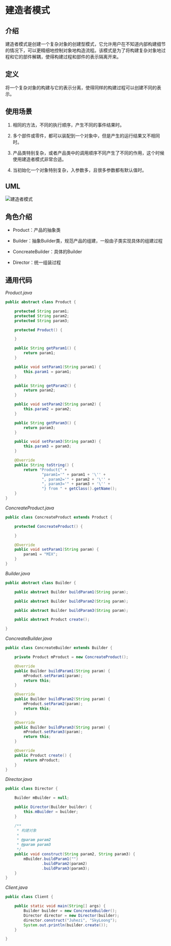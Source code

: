 # 建造者模式

## 介绍

  建造者模式是创建一个复杂对象的创建型模式，它允许用户在不知道内部构建细节的情况下，可以更精细地控制对象地构造流程。该模式是为了将构建复杂对象地过程和它的部件解耦，使得构建过程和部件的表示隔离开来。

## 定义

  将一个复杂对象的构建与它的表示分离，使得同样的构建过程可以创建不同的表示。

## 使用场景

  1. 相同的方法，不同的执行顺序，产生不同的事件结果时。

  2. 多个部件或零件，都可以装配到一个对象中，但是产生的运行结果又不相同时。

  3. 产品类特别复杂，或者产品类中的调用顺序不同产生了不同的作用，这个时候使用建造者模式非常合适。

  4. 当初始化一个对象特别复杂，入参数多，且很多参数都有默认值时。

## UML

  ![建造者模式](https://www.processon.com/chart_image/58102132e4b0925c7eba5c89.png)

## 角色介绍

  * Product：产品的抽象类

  * Builder：抽象Builder类，规范产品的组建，一般由子类实现具体的组建过程

  * ConcreateBuilder：具体的Builder

  * Director：统一组装过程

## 通用代码

*Product.java*
```java
public abstract class Product {

    protected String param1;
    protected String param2;
    protected String param3;

    protected Product() {

    }

    public String getParam1() {
        return param1;
    }

    public void setParam1(String param1) {
        this.param1 = param1;
    }

    public String getParam2() {
        return param2;
    }

    public void setParam2(String param2) {
        this.param2 = param2;
    }

    public String getParam3() {
        return param3;
    }

    public void setParam3(String param3) {
        this.param3 = param3;
    }

    @Override
    public String toString() {
        return "Product{" +
                "param1='" + param1 + '\'' +
                ", param2='" + param2 + '\'' +
                ", param3='" + param3 + '\'' +
                "} from " + getClass().getName();
    }
}
```

*ConcreateProduct.java*
```java
public class ConcreateProduct extends Product {

    protected ConcreateProduct() {

    }

    @Override
    public void setParam1(String param) {
        param1 = "MIX";
    }
}
```

*Builder.java*
```java
public abstract class Builder {

    public abstract Builder buildParam1(String param);

    public abstract Builder buildParam2(String param);

    public abstract Builder buildParam3(String param);

    public abstract Product create();

}
```

*ConcreateBuilder.java*
```java
public class ConcreateBuilder extends Builder {

    private Product mProduct = new ConcreateProduct();

    @Override
    public Builder buildParam1(String param) {
        mProduct.setParam1(param);
        return this;
    }

    @Override
    public Builder buildParam2(String param) {
        mProduct.setParam2(param);
        return this;
    }

    @Override
    public Builder buildParam3(String param) {
        mProduct.setParam3(param);
        return this;
    }

    @Override
    public Product create() {
        return mProduct;
    }
}
```

*Director.java*
```java
public class Director {

    Builder mBuilder = null;

    public Director(Builder builder) {
        this.mBuilder = builder;
    }

    /**
     * 构建对象
     *
     * @param param2
     * @param param3
     */
    public void construct(String param2, String param3) {
        mBuilder.buildParam1("")
                .buildParam2(param2)
                .buildParam3(param3);
    }
}
```

*Client.java*
```java
public class Client {

    public static void main(String[] args) {
        Builder builder = new ConcreateBuilder();
        Director director = new Director(builder);
        director.construct("Juhezi", "SkyLoong");
        System.out.println(builder.create());
    }

}
```
